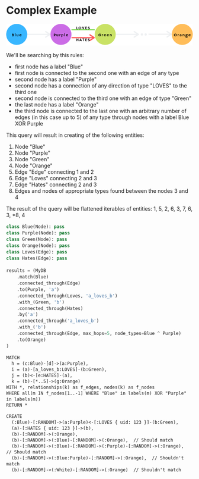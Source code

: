 # Complex Example

![complex](images/complex.png)

We'll be searching by this rules:
 - first node has a label "Blue"
 - first node is connected to the second one with an edge of any type
 - second node has a label "Purple"
 - second node has a connection of any direction of type "LOVES" to the third
      one
 - second node is connected to the third one with an edge of type "Green"
 - the last node has a label "Orange"
 - the third node is connected to the last one with an arbitrary number of edges
     (in this case up to 5) of any type through nodes with a label Blue XOR
     Purple

This query will result in creating of the following entities:
1) Node "Blue"
1) Node "Purple"
1) Node "Green"
1) Node "Orange"
1) Edge "Edge" connecting 1 and 2
1) Edge "Loves" connecting 2 and 3
1) Edge "Hates" connecting 2 and 3
1) Edges and nodes of appropriate types found between the nodes 3 and 4

The result of the query will be flattened iterables of entities:
1, 5, 2, 6, 3, 7, 6, 3, *8, 4

```python
class Blue(Node): pass
class Purple(Node): pass
class Green(Node): pass
class Orange(Node): pass
class Loves(Edge): pass
class Hates(Edge): pass

results = (MyDB
    .match(Blue)
    .connected_through(Edge)
    .to(Purple, 'a')
    .connected_through(Loves, 'a_loves_b')
    .with_(Green, 'b')
    .connected_through(Hates)
    .by('a')
    .connected_through('a_loves_b')
    .with_('b')
    .connected_through(Edge, max_hops=5, node_types=Blue ^ Purple)
    .to(Orange)
)
```

```cypher
MATCH
  h = (c:Blue)-[d]->(a:Purple),
  i = (a)-[a_loves_b:LOVES]-(b:Green),
  j = (b)<-[e:HATES]-(a),
  k = (b)-[*..5]->(g:Orange)
WITH *, relationships(k) as f_edges, nodes(k) as f_nodes
WHERE all(m IN f_nodes[1..-1] WHERE "Blue" in labels(m) XOR "Purple" in labels(m))
RETURN *
```

```cypher
CREATE
  (:Blue)-[:RANDOM]->(a:Purple)<-[:LOVES { uid: 123 }]-(b:Green),
  (a)-[:HATES { uid: 123 }]->(b),
  (b)-[:RANDOM]->(:Orange),
  (b)-[:RANDOM]->(:Blue)-[:RANDOM]->(:Orange),  // Should match
  (b)-[:RANDOM]->(:Blue)-[:RANDOM]->(:Purple)-[:RANDOM]->(:Orange),  // Should match
  (b)-[:RANDOM]->(:Blue:Purple)-[:RANDOM]->(:Orange),  // Shouldn't match
  (b)-[:RANDOM]->(:White)-[:RANDOM]->(:Orange)  // Shouldn't match
```

